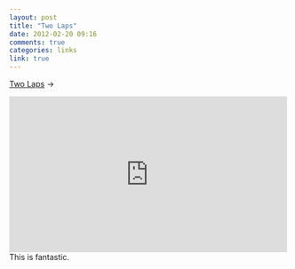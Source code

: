```yaml
---
layout: post
title: "Two Laps"
date: 2012-02-20 09:16
comments: true
categories: links
link: true
---
```

[Two Laps](https://vimeo.com/36896558 "Two Laps") &rarr;  
<iframe src="http://player.vimeo.com/video/36896558" width="500" height="281" frameborder="0" webkitAllowFullScreen mozallowfullscreen allowFullScreen></iframe>  
This is fantastic.